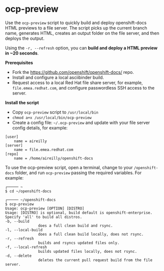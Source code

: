 # ocp-preview

Use the `ocp-preview` script to quickly build and deploy openshift-docs HTML previews to a file server. The script picks up the current branch name, generates HTML, creates an output folder on the file server, and then deploys the output. 

Using the `-r, --refresh` option, you can **build and deploy a HTML preview in ~20 seconds**. 

**Prerequisites**

* Fork the https://github.com/openshift/openshift-docs/ repo.
* Install and configure a local asciibinder build.
* Request access to a local Red Hat file share server, for example, `file.emea.redhat.com`, and configure passwordless SSH access to the server.

**Install the script** 

* Copy `ocp-preview` script to `/usr/local/bin`
* `chmod a+x /usr/local/bin/ocp-preview`
* Create a config file: `~/.ocp-preview` and update with your file server config details, for example:

```
[user]
    name = aireilly
[server]
    name = file.emea.redhat.com
[repo]
    name = /home/aireilly/openshift-docs
```

To use the ocp-preview script, open a terminal, change to your `/openshift-docs` folder, and run `ocp-preview` passing the required variables. For example:

```
┌───── ~ 
$ cd ~/openshift-docs

┌───── ~/openshift-docs
$ ocp-preview 
Usage: ocp-preview [OPTION] [DISTRO]
Usage: [DISTRO] is optional, build default is openshift-enterprise. Specify 'all' to build all distros.
-b, --build
               does a full clean build and rsync.
-l, --local-build
               does a full clean build locally, does not rsync.
-r, --refresh
               builds and rsyncs updated files only.
-f, --local-refresh
               builds updated files locally, does not rsync.
-d, --delete
               deletes the current pull request build from the file server.

```
